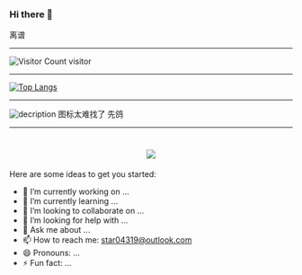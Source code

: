 ### Hi there 👋

离谱

---

![Visitor Count](https://profile-counter.glitch.me/lxh11111/count.svg) visitor

---

[![Top Langs](https://github-readme-stats.vercel.app/api/top-langs/?username=lxh11111)](https://github.com/lxh11111/github-readme-stats)

---

![decription](https://img.shields.io/badge/Made%20with-Markdown-1f425f.svg)   图标太难找了 先鸽

---
<h1 align="center"> <a href="https://sunguoqi.com/"> <img src="https://readme-typing-svg.herokuapp.com/?lines=console.log(%22Hello%2C%20World!%22);Hello,World!&center=true&size=27"> </a> </h1>

Here are some ideas to get you started:
- 🔭 I’m currently working on ...
- 🌱 I’m currently learning ...
- 👯 I’m looking to collaborate on ...
- 🤔 I’m looking for help with ...
- 💬 Ask me about ...
- 📫 How to reach me: star04319@outlook.com
- 😄 Pronouns: ...
- ⚡ Fun fact: ...
